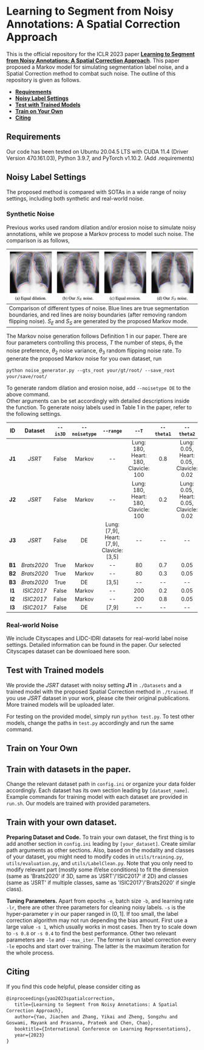 # Learning to Segment from Noisy Annotations: A Spatial Correction Approach

This is the official repository for the ICLR 2023 paper **[Learning to Segment from Noisy Annotations: A Spatial Correction Approach](https://openreview.net/forum?id=Qc_OopMEBnC&referrer=%5BAuthor%20Console%5D(%2Fgroup%3Fid%3DICLR.cc%2F2023%2FConference%2FAuthors%23your-submissions))**. This paper proposed a Markov model for simulating segmentation label noise, and a Spatial Correction method to combat such noise. The outline of this repository is given as follows.

* [**Requirements**](#requirements)
* [**Noisy Label Settings**](#noisy-label-settings)
* [**Test with Trained Models**](#test-with-trained-models)
* [**Train on Your Own**](#train-on-your-own)
* [**Citing**](#citing)

## Requirements

Our code has been tested on Ubuntu 20.04.5 LTS with CUDA 11.4 (Driver Version 470.161.03), Python 3.9.7, and PyTorch v1.10.2. (Add .requirements)

## Noisy Label Settings

The proposed method is compared with SOTAs in a wide range of noisy settings, including both synthetic and real-world noise.

### Synthetic Noise

Previous works used random dilation and/or erosion noise to simulate noisy annotations, while we propose a Markov process to model such noise. The comparison is as follows,

|![fig1](figs/noisetype.png)|
|:---|
|Comparison of different types of noise. Blue lines are true segmentation boundaries, and red lines are noisy boundaries (after removing random flipping noise). $S_E$ and $S_S$ are generated by the proposed Markov mode.|

The Markov noise generation follows Definition 1 in our paper. There are four parameters controlling this process, $T$ the number of steps, $\theta_1$ the noise preference, $\theta_2$ noise variance, $\theta_3$ random flipping noise rate. To generate the proposed Markov noise for you own dataset, run
```
python noise_generator.py --gts_root your/gt/root/ --save_root your/save/root/
```
To generate random dilation and erosion noise, add `--noisetype DE` to the above command.\
Other arguments can be set accordingly with detailed descriptions inside the function. To generate noisy labels used in Table 1 in the paper, refer to the following settings.

|   ID   |   Dataset   | `--is3D` | `--noisetype` |                 `--range`                  |                `--T`                 | `--theta1` |               `--theta2`                | `--theta3` |
| :----: | :---------: | :------: | :-----------: | :----------------------------------------: | :----------------------------------: | :--------: | :-------------------------------------: | :--------: |
| **J1** |   *JSRT*    |  False   |    Markov     |                     --                     | Lung: 180, Heart: 180, Clavicle: 100 |    0.8     | Lung: 0.05, Heart: 0.05, Clavicle: 0.02 |    0.2     |
| **J2** |   *JSRT*    |  False   |    Markov     |                     --                     | Lung: 180, Heart: 180, Clavicle: 100 |    0.2     | Lung: 0.05, Heart: 0.05, Clavicle: 0.02 |    0.2     |
| **J3** |   *JSRT*    |  False   |      DE       | Lung: [7,9], Heart: [7,9], Clavicle: [3,5] |                  --                  |     --     |                   --                    |     --     |
| **B1** | *Brats2020* |   True   |    Markov     |                     --                     |                  80                  |    0.7     |                  0.05                   |     0      |
| **B2** | *Brats2020* |   True   |    Markov     |                     --                     |                  80                  |    0.3     |                  0.05                   |     0      |
| **B3** | *Brats2020* |   True   |      DE       |                   [3,5]                    |                  --                  |     --     |                   --                    |     --     |
| **I1** | *ISIC2017*  |  False   |    Markov     |                     --                     |                 200                  |    0.2     |                  0.05                   |    0.2     |
| **I2** | *ISIC2017*  |  False   |    Markov     |                     --                     |                 200                  |    0.8     |                  0.05                   |    0.2     |
| **I3** | *ISIC2017*  |  False   |      DE       |                   [7,9]                    |                  --                  |     --     |                   --                    |     --     |

### Real-world Noise

We include Cityscapes and LIDC-IDRI datasets for real-world label noise settings. Detailed information can be found in the paper. Our selected Cityscapes dataset can be downloaed here soon.

## Test with Trained models

We provide the *JSRT* dataset with noisy setting **J1** in `./Datasets` and a trained model with the proposed Spatial Correction method in `./trained`. If you use *JSRT* dataset in your work, please cite their original publications. More trained models will be uploaded later.

For testing on the provided model, simply run `python test.py`. To test other models, change the paths in `test.py` accordingly and run the same command.

## Train on Your Own

## Train with datasets in the paper.

Change the relevant dataset path in `config.ini` or organize your data folder accordingly. Each dataset has its own section leading by `[dataset_name]`. Example commands for training model with each dataset are provided in `run.sh`. Our models are trained with provided parameters.

## Train with your own dataset.

**Preparing Dataset and Code.** To train your own dataset, the first thing is to add another section in `config.ini` leading by `[your_dataset]`. Create similar path arguments as other sections. Also, based on the modality and classes of your dataset, you might need to modify codes in `utils/training.py`, `utils/evaluation.py`, and `utils/LabelClean.py`. Note that you only need to modify relevant part (mostly some if/else conditions) to fit the dimension (same as 'Brats2020' if 3D, same as 'JSRT'/'ISIC2017' if 2D) and classes (same as 'JSRT' if multiple classes, same as 'ISIC2017'/'Brats2020' if single class).

**Tuning Parameters.** Apart from epochs `-e`, batch size `-b`, and learning rate `-lr`, there are other three parameters for cleaning noisy labels. `-s` is the hyper-parameter $\gamma$ in our paper ranged in $(0, 1]$. If too small, the label correction algorithm may not run depending the bias amount. First use a large value `-s 1`, which usually works in most cases. Then try to scale down to `-s 0.8` or `-s 0.4` to find the best performance. Other two relevant parameters are `-le` and `--max_iter`. The former is run label correction every `-le` epochs and start over training. The latter is the maximum iteration for the whole process.

## Citing

If you find this code helpful, please consider citing as

```
@inproceedings{yao2023spatialcorrection,
   title={Learning to Segment from Noisy Annotations: A Spatial Correction Approach},
   author={Yao, Jiachen and Zhang, Yikai and Zheng, Songzhu and Goswami, Mayank and Prasanna, Prateek and Chen, Chao},
   booktitle={International Conference on Learning Representations},
   year={2023}
}
```



